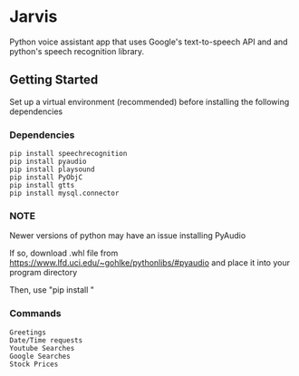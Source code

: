 # Jarvis

Python voice assistant app that uses Google's text-to-speech API and and python's speech recognition library.

## Getting Started

Set up a virtual environment (recommended) before installing the following dependencies

### Dependencies

```
pip install speechrecognition
pip install pyaudio
pip install playsound
pip install PyObjC
pip install gtts
pip install mysql.connector
```
### NOTE

Newer versions of python may have an issue installing PyAudio

If so, download .whl file from https://www.lfd.uci.edu/~gohlke/pythonlibs/#pyaudio and place it into your program directory

Then, use "pip install <relative path to file>"

### Commands

```
Greetings
Date/Time requests
Youtube Searches
Google Searches
Stock Prices
```
